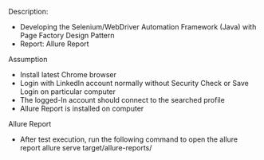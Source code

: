 Description: 
- Developing the Selenium/WebDriver Automation Framework (Java) with Page Factory Design Pattern 
- Report: Allure Report

Assumption
- Install latest Chrome browser
- Login with LinkedIn account normally without Security Check or Save Login on particular computer 
- The logged-In account should connect to the searched profile
- Allure Report is installed on computer

Allure Report
- After test execution, run the following command to open the allure report
		allure serve target/allure-reports/
